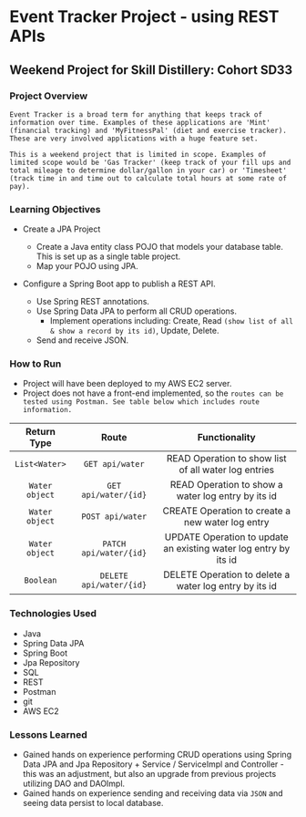 # Event Tracker Project - using REST APIs

## Weekend Project for Skill Distillery: Cohort SD33

### Project Overview

`Event Tracker is a broad term for anything that keeps track of information over time. Examples of these applications are 'Mint' (financial tracking)
and 'MyFitnessPal' (diet and exercise tracker). These are very involved applications with a huge feature set.`

`This is a weekend project that is limited in scope. Examples of limited scope would be 'Gas Tracker' (keep track of your fill ups and total mileage
to determine dollar/gallon in your car) or 'Timesheet' (track time in and time out to calculate total hours at some rate of pay).`

### Learning Objectives

* Create a JPA Project
  * Create a Java entity class POJO that models your database table. This is set up as a single table project.
  * Map your POJO using JPA.

* Configure a Spring Boot app to publish a REST API.
  * Use Spring REST annotations.
  * Use Spring Data JPA to perform all CRUD operations.
       * Implement operations including: Create, Read `(show list of all & show a record by its id)`, Update, Delete.
  * Send and receive JSON.

### How to Run
   * Project will have been deployed to my AWS EC2 server.
   * Project does not have a front-end implemented, so the `routes can be tested using Postman. See table below which includes route information.`

   | Return Type      | Route           | Functionality     |
   | :----:             |    :----:       |          :----:     |
   | `List<Water>` | `GET api/water` | READ Operation to show list of all water log entries  |
   | `Water object`     | `GET api/water/{id}`  | READ Operation to show a water log entry by its id  |
   | `Water object`     | `POST api/water`  | CREATE Operation to create a new water log entry  |
   | `Water object`     | `PATCH api/water/{id}`   | UPDATE Operation to update an existing water log entry by its id  |
   | `Boolean`     | `DELETE api/water/{id}`   | DELETE Operation to delete a water log entry by its id  |

### Technologies Used
   * Java
   * Spring Data JPA
   * Spring Boot
   * Jpa Repository
   * SQL
   * REST
   * Postman
   * git
   * AWS EC2

### Lessons Learned
   * Gained hands on experience performing CRUD operations using Spring Data JPA and Jpa Repository + Service / ServiceImpl and Controller - this was
   an adjustment, but also an upgrade from previous projects utilizing DAO and DAOImpl.
   * Gained hands on experience sending and receiving data via `JSON` and seeing data persist to local database. 
